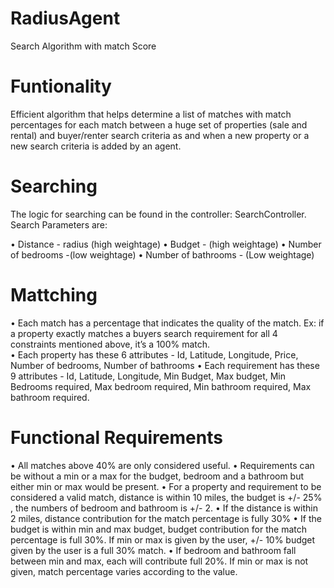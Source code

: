# RadiusAgent
 Search Algorithm with match Score
 
 
 # Funtionality
Efficient algorithm that helps determine a list of matches with match percentages for each match between a huge set of properties (sale and rental) and buyer/renter search criteria as and when a new property or a new search criteria is added by an agent. 

# Searching
The logic for searching can be found in the controller: SearchController.
Search Parameters are:

•	Distance - radius (high weightage)
•	Budget - (high weightage)
•	Number of bedrooms  -(low weightage)
•	Number of bathrooms - (Low weightage)

# Mattching
•	Each match has a percentage that indicates the quality of the match. Ex: if a property exactly matches a buyers search requirement for     all 4 constraints mentioned above, it’s a 100% match.  
•	Each property has these 6 attributes - Id, Latitude, Longitude, Price, Number of bedrooms, Number of bathrooms
•	Each requirement has these 9 attributes - Id, Latitude, Longitude, Min Budget, Max budget, Min Bedrooms required, Max bedroom required,     Min bathroom required, Max bathroom required.

# Functional Requirements

•	All matches above 40% are only considered useful.
•	Requirements can be without a min or a max for the budget, bedroom and a bathroom but either min or max would be present.
•	For a property and requirement to be considered a valid match, distance is within 10 miles, the budget is +/- 25% , the numbers of         bedroom and bathroom is +/- 2.
•	If the distance is within 2 miles, distance contribution for the match percentage is fully 30%
•	If the budget is within min and max budget, budget contribution for the match percentage is full 30%. If min or max is given by the         user, +/- 10% budget given by the user is a full 30% match.
•	If bedroom and bathroom fall between min and max, each will contribute full 20%. If min or max is not given, match percentage varies       according to the value.


